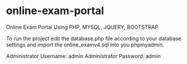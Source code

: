 # online-exam-portal
Online Exam Portal Using PHP, MYSQL, JQUERY, BOOTSTRAP

To run the project edit the database.php file according to your database settings and import the online_examv4.sql into you phpmyadmin. 

Administrator Username: admin 
Administrator Password: admin
